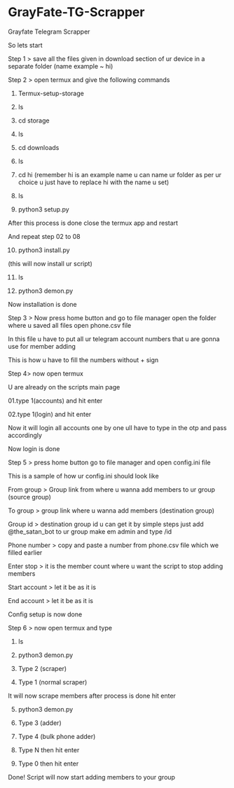 # GrayFate-TG-Scrapper
Grayfate Telegram Scrapper

So lets start

Step 1 > save all the files given in download section of ur device in a separate folder (name example ~ hi) 

Step 2 > open termux and give the following commands 

01. Termux-setup-storage

02. ls

03. cd storage

04. ls

05. cd downloads

06. ls

07. cd hi (remember hi is an example name u can name ur folder as per ur choice u just have to replace hi with the name u set) 

08. ls

09. python3 setup.py

 After this process is done close the termux app and restart

And repeat step 02 to 08

10. python3 install.py

(this will now install ur script) 

11. ls

12. python3 demon.py 

Now installation is done 

Step 3 > Now press home button and go to file manager open the folder where u saved all files open phone.csv file 

In this file u have to put all ur telegram account numbers that u are gonna use for member adding

This is how u have to fill the numbers without + sign

Step 4> now open termux 

U are already on the scripts main page

01.type 1(accounts) and hit enter

02.type 1(login) and hit enter

Now it will login all accounts one by one ull have to type in the otp and pass accordingly 



Now login is done

Step 5 > press home button go to file manager and open config.ini file

This is a sample of how ur config.ini should look like



From group > Group link from where u wanna add members to ur group (source group) 

To group > group link where u wanna add members (destination group) 

Group id > destination group id u can get it by simple steps just add @the_satan_bot to ur group make em admin and type /id

Phone number > copy and paste a number from phone.csv file which we filled earlier

Enter stop > it is the member count where u want the script to stop adding members

Start account > let it be as it is 

End account > let it be as it is

Config setup is now done

Step 6 > now open termux and type 

01. ls

02. python3 demon.py 

03. Type 2 (scraper) 

04. Type 1 (normal scraper) 

It will now scrape members after process is done hit enter

05. python3 demon.py

06. Type 3 (adder) 

07. Type 4 (bulk phone adder) 

08. Type N then hit enter

09. Type 0 then hit enter 



Done! Script will now start adding members to your group
